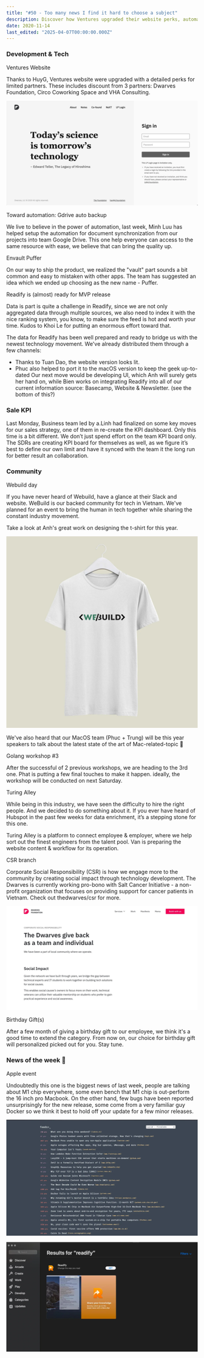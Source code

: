 ```yaml
---
title: "#50 - Too many news I find it hard to choose a subject"
description: Discover how Ventures upgraded their website perks, automated project backups, and prepared Readify MVP with data integration, plus community events and the latest Apple M1 news.
date: 2020-11-14
last_edited: "2025-04-07T00:00:00.000Z"
---
```


### Development & Tech

Ventures Website

Thanks to HuyG, Ventures website were upgraded with a detailed perks for limited partners. These includes discount from 3 partners: Dwarves Foundation, Circo Coworking Space and VHA Consulting.

![](assets/notion-image-1744007149818-8emcd.webp)

Toward automation: Gdrive auto backup

We live to believe in the power of automation, last week, Minh Luu has helped setup the automation for document synchronization from our projects into team Google Drive. This one help everyone can access to the same resource with ease, we believe that can bring the quality up.

Envault Puffer

On our way to ship the product, we realized the "vault" part sounds a bit common and easy to mistaken with other apps. The team has suggested an idea which we ended up choosing as the new name - Puffer.

Readify is (almost) ready for MVP release

Data is part is quite a challenge in Readify, since we are not only aggregated data through multiple sources, we also need to index it with the nice ranking system, you know, to make sure the feed is hot and worth your time. Kudos to Khoi Le for putting an enormous effort toward that.

The data for Readify has been well prepared and ready to bridge us with the newest technology movement. We've already distributed them through a few channels:

- Thanks to Tuan Dao, the website version looks lit.
- Phuc also helped to port it to the macOS version to keep the geek up-to-dated
  Our next move would be developing UI, which Anh will surely gets her hand on, while Bien works on integrating Readify into all of our current information source: Basecamp, Website & Newsletter. (see the bottom of this?)

### Sale KPI

Last Monday, Business team led by a.Linh had finalized on some key moves for our sales strategy, one of them in re-create the KPI dashboard. Only this time is a bit different. We don’t just spend effort on the team KPI board only. The SDRs are creating KPI board for themselves as well, as we figure it’s best to define our own limit and have it synced with the team it the long run for better result an collaboration.

### Community

Webuild day

If you have never heard of Webuild, have a glance at their Slack and website. WeBuild is our backed community for tech in Vietnam. We've planned for an event to bring the human in tech together while sharing the constant industry movement.

Take a look at Anh's great work on designing the t-shirt for this year.

![](assets/notion-image-1744007150141-0vwvv.webp)

We've also heard that our MacOS team (Phuc + Trung) will be this year speakers to talk about the latest state of the art of Mac-related-topic 👀

Golang workshop #3

After the successful of 2 previous workshops, we are heading to the 3rd one. Phat is putting a few final touches to make it happen. ideally, the workshop will be conducted on next Saturday.

Turing Alley

While being in this industry, we have seen the difficulty to hire the right people. And we decided to do something about it. If you ever have heard of Hubspot in the past few weeks for data enrichment, it’s a stepping stone for this one.

Turing Alley is a platform to connect employee & employer, where we help sort out the finest engineers from the talent pool. Van is preparing the website content & workflow for its operation.

CSR branch

Corporate Social Responsibility (CSR) is how we engage more to the community by creating social impact through technology development. The Dwarves is currently working pro-bono with Salt Cancer Initiative - a non-profit organization that focuses on providing support for cancer patients in Vietnam. Check out thedwarves/csr for more.

![](assets/notion-image-1744007152812-vkmtt.webp)

Birthday Gift(s)

After a few month of giving a birthday gift to our employee, we think it's a good time to extend the category. From now on, our choice for birthday gift will personalized picked out for you. Stay tune.

### News of the week 🤔

Apple event

Undoubtedly this one is the biggest news of last week, people are talking about M1 chip everywhere, some even bench that M1 chip is out-perform the 16 inch pro Macbook. On the other hand, few bugs have been reported unsurprisingly for the new release, some come from a very familiar guy Docker so we think it best to hold off your update for a few minor releases.

![](assets/notion-image-1744007153116-31sm2.webp)

![](assets/notion-image-1744007153465-lygrq.webp)

